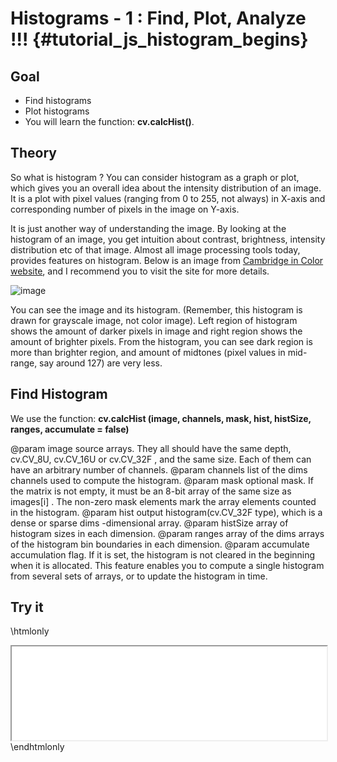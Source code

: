 Histograms - 1 : Find, Plot, Analyze !!! {#tutorial_js_histogram_begins}
========================================

Goal
----

-   Find histograms
-   Plot histograms
-   You will learn the function: **cv.calcHist()**.

Theory
------

So what is histogram ? You can consider histogram as a graph or plot, which gives you an overall
idea about the intensity distribution of an image. It is a plot with pixel values (ranging from 0 to
255, not always) in X-axis and corresponding number of pixels in the image on Y-axis.

It is just another way of understanding the image. By looking at the histogram of an image, you get
intuition about contrast, brightness, intensity distribution etc of that image. Almost all image
processing tools today, provides features on histogram. Below is an image from [Cambridge in Color
website](http://www.cambridgeincolour.com/tutorials/histograms1.htm), and I recommend you to visit
the site for more details.

![image](histogram_sample.jpg)

You can see the image and its histogram. (Remember, this histogram is drawn for grayscale image, not
color image). Left region of histogram shows the amount of darker pixels in image and right region
shows the amount of brighter pixels. From the histogram, you can see dark region is more than
brighter region, and amount of midtones (pixel values in mid-range, say around 127) are very less.

Find Histogram
--------------

We use the function: **cv.calcHist (image, channels, mask, hist, histSize, ranges, accumulate = false)**

@param image        source arrays. They all should have the same depth, cv.CV_8U, cv.CV_16U or cv.CV_32F , and the same size. Each of them can have an arbitrary number of channels.
@param channels     list of the dims channels used to compute the histogram.
@param mask         optional mask. If the matrix is not empty, it must be an 8-bit array of the same size as images[i] . The non-zero mask elements mark the array elements counted in the histogram.
@param hist        	output histogram(cv.CV_32F type), which is a dense or sparse dims -dimensional array.
@param histSize     array of histogram sizes in each dimension.
@param ranges       array of the dims arrays of the histogram bin boundaries in each dimension.
@param accumulate   accumulation flag. If it is set, the histogram is not cleared in the beginning when it is allocated. This feature enables you to compute a single histogram from several sets of arrays, or to update the histogram in time.

Try it
------

\htmlonly
<iframe src="../../js_histogram_begins_calcHist.html" width="100%"
        onload="this.style.height=this.contentDocument.body.scrollHeight +'px';">
</iframe>
\endhtmlonly
